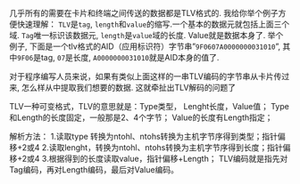 几乎所有的需要在卡片和终端之间传送的数据都是TLV格式的. 
我给你举个例子方便快速理解：
`TLV`是`tag`, `length`和`value`的缩写.一个基本的数据元就包括上面三个域. `Tag`唯一标识该数据元, `length`是`value`域的长度. Value就是数据本身了. 举个例子, 下面是一个tlv格式的AID（应用标识符）字节串”`9F0607A0000000031010`”, 其中`9F06`是tag, `07`是长度,  `A0000000031010`就是AID本身的值了.

对于程序编写人员来说，如果有类似上面这样的一串TLV编码的字节串从卡片传过来, 怎么样从中提取我们想要的数据. 这就牵扯出TLV解码的问题了

TLV一种可变格式，TLV的意思就是：Type类型， Lenght长度，Value值；
Type和Length的长度固定，一般那是2、4个字节；
Value的长度有Length指定；

解析方法：
      1.读取type 转换为ntohl、ntohs转换为主机字节序得到类型；指针偏移+2或4
      2.读取lenght，转换为ntohl、ntohs转换为主机字节序得到长度；指针偏移+2或4
      3.根据得到的长度读取value，指针偏移+Length；
TLV编码就是指先对Tag编码，再对Length编码，最后对Value编码。




